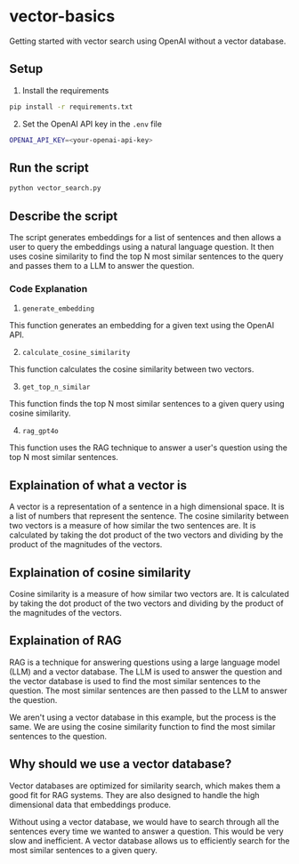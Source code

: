 # vector-basics

Getting started with vector search using OpenAI without a vector database.

## Setup

1. Install the requirements

```bash
pip install -r requirements.txt
```

2. Set the OpenAI API key in the `.env` file

```bash
OPENAI_API_KEY=<your-openai-api-key>
```

## Run the script

```bash
python vector_search.py
```

## Describe the script

The script generates embeddings for a list of sentences and then allows a user to query the embeddings using a natural language question. It then uses cosine similarity to find the top N most similar sentences to the query and passes them to a LLM to answer the question.


### Code Explanation

1. `generate_embedding`

This function generates an embedding for a given text using the OpenAI API.

2. `calculate_cosine_similarity`

This function calculates the cosine similarity between two vectors.

3. `get_top_n_similar`

This function finds the top N most similar sentences to a given query using cosine similarity.

4. `rag_gpt4o`

This function uses the RAG technique to answer a user's question using the top N most similar sentences.

## Explaination of what a vector is

A vector is a representation of a sentence in a high dimensional space. It is a list of numbers that represent the sentence. The cosine similarity between two vectors is a measure of how similar the two sentences are. It is calculated by taking the dot product of the two vectors and dividing by the product of the magnitudes of the vectors.

## Explaination of cosine similarity

Cosine similarity is a measure of how similar two vectors are. It is calculated by taking the dot product of the two vectors and dividing by the product of the magnitudes of the vectors.

## Explaination of RAG

RAG is a technique for answering questions using a large language model (LLM) and a vector database. The LLM is used to answer the question and the vector database is used to find the most similar sentences to the question. The most similar sentences are then passed to the LLM to answer the question.

We aren't using a vector database in this example, but the process is the same. We are using the cosine similarity function to find the most similar sentences to the question.

## Why should we use a vector database?

Vector databases are optimized for similarity search, which makes them a good fit for RAG systems. They are also designed to handle the high dimensional data that embeddings produce.

Without using a vector database, we would have to search through all the sentences every time we wanted to answer a question. This would be very slow and inefficient. A vector database allows us to efficiently search for the most similar sentences to a given query.